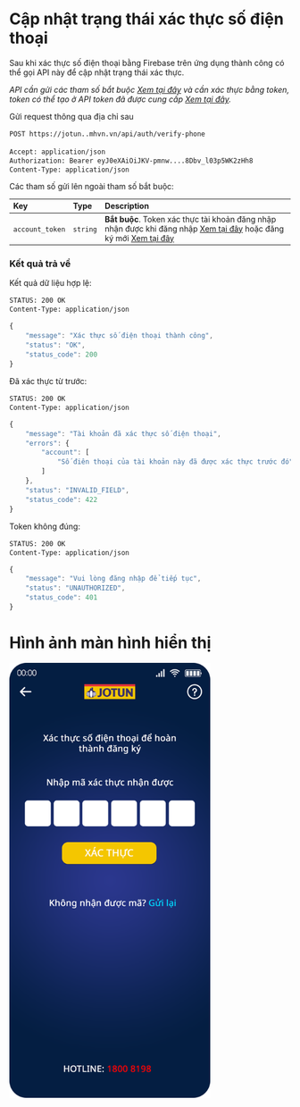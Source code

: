 # Cập nhật trạng thái xác thực số điện thoại

Sau khi xác thực số điện thoại bằng Firebase trên ứng dụng thành công có thể gọi API này để cập nhật trạng thái xác thực.

_API cần gửi các tham số bắt buộc [Xem tại đây](README.md) và cần xác thực bằng token, token có thể tạo ở API token đã được cung cấp [Xem tại đây](token-access.md)._

 Gửi request thông qua địa chỉ sau
 ```http
POST https://jotun..mhvn.vn/api/auth/verify-phone

Accept: application/json
Authorization: Bearer eyJ0eXAiOiJKV-pmnw....8Dbv_l03p5WK2zHh8
Content-Type: application/json
```

Các tham số gửi lên ngoài tham số bắt buộc:

| Key | Type | Description |
| :--- | :--- | :--- |
| `account_token` | `string` | **Bắt buộc**. Token xác thực tài khoản đăng nhập nhận được khi đăng nhập [Xem tại đây](login.md) hoặc đăng ký mới [Xem tại đây](register.md) |

### Kết quả trả về
Kết quả dữ liệu hợp lệ:
 ```http
STATUS: 200 OK
Content-Type: application/json
```
```javascript
{
    "message": "Xác thực số điện thoại thành công",
    "status": "OK",
    "status_code": 200
}
```

Đã xác thực từ trước:
 ```http
STATUS: 200 OK
Content-Type: application/json
```
```javascript
{
    "message": "Tài khoản đã xác thực số điện thoại",
    "errors": {
        "account": [
            "Số điên thoại của tài khoản này đã được xác thực trước đó"
        ]
    },
    "status": "INVALID_FIELD",
    "status_code": 422
}
```

Token không đúng:
 ```http
STATUS: 200 OK
Content-Type: application/json
```
```javascript
{
    "message": "Vui lòng đăng nhập để tiếp tục",
    "status": "UNAUTHORIZED",
    "status_code": 401
}
```

# Hình ảnh màn hình hiển thị
<img src="images/jotun_register_otp_1242x2688.png" width="360"/>
